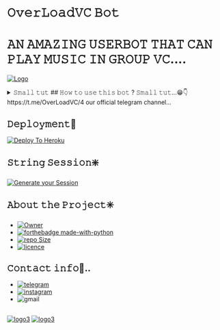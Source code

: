 # 𝙾𝚟𝚎𝚛𝙻𝚘𝚊𝚍𝚅𝙲 𝙱𝚘𝚝
# 𝙰𝙽 𝙰𝙼𝙰𝚉𝙸𝙽𝙶 𝚄𝚂𝙴𝚁𝙱𝙾𝚃 𝚃𝙷𝙰𝚃 𝙲𝙰𝙽 𝙿𝙻𝙰𝚈 𝙼𝚄𝚂𝙸𝙲 𝙸𝙽 𝙶𝚁𝙾𝚄𝙿 𝚅𝙲....
[![Logo](https://telegra.ph/file/3f2400fa5eeec4ba0a80d.jpg)](https://github.com/SUBHxTREM)


<details>

 <summary> 𝚂𝚖𝚊𝚕𝚕 𝚝𝚞𝚝</sumamry>
 ## 𝙷𝚘𝚠 𝚝𝚘 𝚞𝚜𝚎 𝚝𝚑𝚒𝚜 𝚋𝚘𝚝 ? 𝚂𝚖𝚊𝚕𝚕 𝚝𝚞𝚝...😁👇
                              https://t.me/OverLoadVC/4
                              our official telegram channel...
   
</details>

## 𝙳𝚎𝚙𝚕𝚘𝚢𝚖𝚎𝚗𝚝🔰

[![Deploy To Heroku](https://www.herokucdn.com/deploy/button.svg)](https://heroku.com/deploy?template=https://github.com/SUBHxTREM/OverLoadVC)

## 𝚂𝚝𝚛𝚒𝚗𝚐 𝚂𝚎𝚜𝚜𝚒𝚘𝚗❇️
[![Generate your Session](https://img.shields.io/badge/Replit-Click%20here%20to%20generate%20your%20String--Session-blueviolet)](https://replit.com/@SpEcHiDe/GenerateStringSession)



## 𝙰𝚋𝚘𝚞𝚝 𝚝𝚑𝚎 𝙿𝚛𝚘𝚓𝚎𝚌𝚝✳️ 
- [![Owner](https://img.shields.io/badge/-OWNER%20--SUBHxTREM-red)](https://github.com/SUBHxTREM)
- [![forthebadge made-with-python](http://ForTheBadge.com/images/badges/made-with-python.svg)](https://www.python.org/) 
- [![repo Size](https://img.shields.io/github/repo-size/SUBHxTREM/OverLoadVC?style=plastic&color=red)](https://github.com/SUBHxTREM/OverLoadVC/) 
- [![licence](https://img.shields.io/badge/LICENSE-GNU%20v3.0-blue)](https://github.com/SUBHxTREM/OverLoadVC/blob/main/LICENSE)
  
## 𝙲𝚘𝚗𝚝𝚊𝚌𝚝 𝚒𝚗𝚏𝚘📨..
- [![telegram](https://img.shields.io/badge/Telegram-2CA5E0?style=plastic-badge&logo=telegram&logoColor=white)](https://t.me/SUBHxTREM)
- [![instagram](https://img.shields.io/badge/Instagram-E4405F?style=plastic-badge&logo=instagram&logoColor=white)](https://instagram.com/__subh_xd__?utm_medium=copy_link)
- ![gmail](https://img.shields.io/badge/Gmail-D14836?style=plastic-badge&logo=gmail&logoColor=white)




















##
[![logo3](https://telegra.ph/file/61b9ba35d2bd93184cdcf.jpg)](https://github.com/SUBHxTREM)
[![logo3](https://telegra.ph/file/b7c57698307f51d508adb.jpg)](https://github.com/SUBHxTREM)
